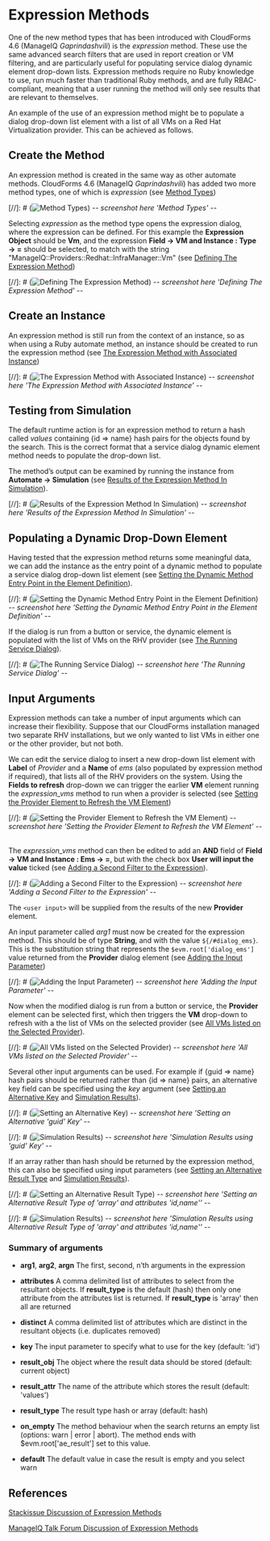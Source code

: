 # Expression Methods

One of the new method types that has been introduced with CloudForms 4.6
(ManageIQ *Gaprindashvili*) is the *expression* method. These use the
same advanced search filters that are used in report creation or VM
filtering, and are particularly useful for populating service dialog
dynamic element drop-down lists. Expression methods require no Ruby
knowledge to use, run much faster than traditional Ruby methods, and are
fully RBAC-compliant, meaning that a user running the method will only
see results that are relevant to themselves.

An example of the use of an expression method might be to populate a
dialog drop-down list element with a list of all VMs on a Red Hat
Virtualization provider. This can be achieved as follows.

## Create the Method

An expression method is created in the same way as other automate
methods. CloudForms 4.6 (ManageIQ *Gaprindashvili*) has added two more
method types, one of which is *expression* (see
[Method Types](#i1))

[//]: # (![Method Types](./images/ss2.png))
_-- screenshot here 'Method Types' --_
​  

Selecting *expression* as the method type opens the expression dialog,
where the expression can be defined. For this example the **Expression
Object** should be **Vm**, and the expression **Field → VM and Instance
: Type → =** should be selected, to match with the string
"ManageIQ::Providers::Redhat::InfraManager::Vm" (see
[Defining The Expression Method](#i2))

[//]: # (![Defining The Expression Method](./images/ss1.png))
_-- screenshot here 'Defining The Expression Method' --_
​  

## Create an Instance

An expression method is still run from the context of an instance, so as
when using a Ruby automate method, an instance should be created to run
the expression method (see
[The Expression Method with Associated Instance](#i3))

[//]: # (![The Expression Method with Associated Instance](./images/ss3.png))
_-- screenshot here 'The Expression Method with Associated Instance' --_
​  

## Testing from Simulation

The default runtime action is for an expression method to return a hash
called *values* containing {id ⇒ name} hash pairs for the objects found
by the search. This is the correct format that a service dialog dynamic
element method needs to populate the drop-down list.

The method’s output can be examined by running the instance from
**Automate → Simulation** (see [Results of the Expression Method In Simulation](#i4)).

[//]: # (![Results of the Expression Method In Simulation](./images/ss4.png))
_-- screenshot here 'Results of the Expression Method In Simulation' --_
​  

## Populating a Dynamic Drop-Down Element

Having tested that the expression method returns some meaningful data,
we can add the instance as the entry point of a dynamic method to
populate a service dialog drop-down list element (see
[Setting the Dynamic Method Entry Point in the Element
Definition](#i5)).

[//]: # (![Setting the Dynamic Method Entry Point in the Element Definition](./images/ss9.png))
_-- screenshot here 'Setting the Dynamic Method Entry Point in the Element Definition' --_
​  

If the dialog is run from a button or service, the dynamic element is
populated with the list of VMs on the RHV provider (see
[The Running Service Dialog](#i6)).

[//]: # (![The Running Service Dialog](./images/ss7.png))
_-- screenshot here 'The Running Service Dialog' --_
​  

## Input Arguments

Expression methods can take a number of input arguments which can
increase their flexibility. Suppose that our CloudForms installation
managed two separate RHV installations, but we only wanted to list VMs
in either one or the other provider, but not both.

We can edit the service dialog to insert a new drop-down list element
with **Label** of *Provider* and a **Name** of *ems* (also populated by
expression method if required), that lists all of the RHV providers on
the system. Using the **Fields to refresh** drop-down we can trigger the
earlier **VM** element running the *expression\_vms* method to run when
a provider is selected (see [Setting the Provider Element to Refresh the VM
Element](#i7))

[//]: # (![Setting the Provider Element to Refresh the VM Element](./images/ss10.png))
_-- screenshot here 'Setting the Provider Element to Refresh the VM Element' --_
​  

The *expression\_vms* method can then be edited to add an **AND** field
of **Field → VM and Instance : Ems → =**, but with the check box **User
will input the value** ticked (see [Adding a Second Filter to the Expression](#i8)).

[//]: # (![Adding a Second Filter to the Expression](./images/ss5.png))
_-- screenshot here 'Adding a Second Filter to the Expression' --_
​  

The `<user input>` will be supplied from the results of the new **Provider** element.

An input parameter called *arg1* must now be created for the expression
method. This should be of type **String**, and with the value
`${/#dialog_ems}`. This is the substitution string that represents the
`$evm.root['dialog_ems']` value returned from the **Provider** dialog
element (see [Adding the Input Parameter](#i9))

[//]: # (![Adding the Input Parameter](./images/ss6.png))
_-- screenshot here 'Adding the Input Parameter' --_
​  

Now when the modified dialog is run from a button or service, the
**Provider** element can be selected first, which then triggers the
**VM** drop-down to refresh with a the list of VMs on the selected
provider (see [All VMs listed on the Selected Provider](#i10)).

[//]: # (![All VMs listed on the Selected Provider](./images/ss8.png))
_-- screenshot here 'All VMs listed on the Selected Provider' --_
​  

Several other input arguments can be used. For example if {guid ⇒ name}
hash pairs should be returned rather than {id ⇒ name} pairs, an
alternative key field can be specified using the *key* argument (see
[Setting an Alternative Key](#i11) and [Simulation Results](#i12)).

[//]: # (![Setting an Alternative Key](./images/ss12.png))
_-- screenshot here 'Setting an Alternative 'guid' Key' --_
​  

[//]: # (![Simulation Results](./images/ss11.png))
_-- screenshot here 'Simulation Results using 'guid' Key' --_
​  

If an array rather than hash should be returned by the expression method, this can also be specified using input parameters (see
[Setting an Alternative Result Type](#i13) and [Simulation Results](#i14)).

[//]: # (![Setting an Alternative Result Type](./images/ss13.png))
_-- screenshot here 'Setting an Alternative Result Type of 'array' and attributes 'id,name'' --_
​  

[//]: # (![Simulation Results](./images/ss14.png))
_-- screenshot here 'Simulation Results using Alternative Result Type of 'array' and attributes 'id,name'' --_
​  

### Summary of arguments

  - **arg1**, **arg2**, **argn** The first, second, n’th arguments in
    the expression

  - **attributes** A comma delimited list of attributes to select from
    the resultant objects. If **result\_type** is the default (hash)
    then only one attribute from the attributes list is returned. If
    **result\_type** is 'array' then all are returned

  - **distinct** A comma delimited list of attributes which are distinct
    in the resultant objects (i.e. duplicates removed)

  - **key** The input parameter to specify what to use for the key
    (default: 'id')

  - **result\_obj** The object where the result data should be stored
    (default: current object)

  - **result\_attr** The name of the attribute which stores the result
    (default: 'values')

  - **result\_type** The result type hash or array (default: hash)

  - **on\_empty** The method behaviour when the search returns an empty
    list (options: warn | error | abort). The method ends with
    $evm.root\['ae\_result'\] set to this value.

  - **default** The default value in case the result is empty and you
    select warn


## References

[Stackissue Discussion of Expression Methods](http://stackissue.com/ManageIQ/manageiq/wip-automate-expression-methods-6655.html)

[ManageIQ Talk Forum Discussion of Expression Methods](http://talk.manageiq.org/t/automate-expression-methods/3071)
